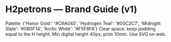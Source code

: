 # H2petrons — Brand Guide (v1)
Palette: {'Honor Gold': '#C6A045', 'Hydrogen Teal': '#00C2C7', 'Midnight Slate': '#0B0F14', 'Arctic White': '#F5F8FA'}
Clear space: keep padding equal to the H height. Min digital height 40px; print 10mm. Use SVG on web.
